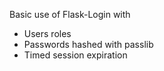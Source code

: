 Basic use of Flask-Login with
- Users roles
- Passwords hashed with passlib
- Timed session expiration
